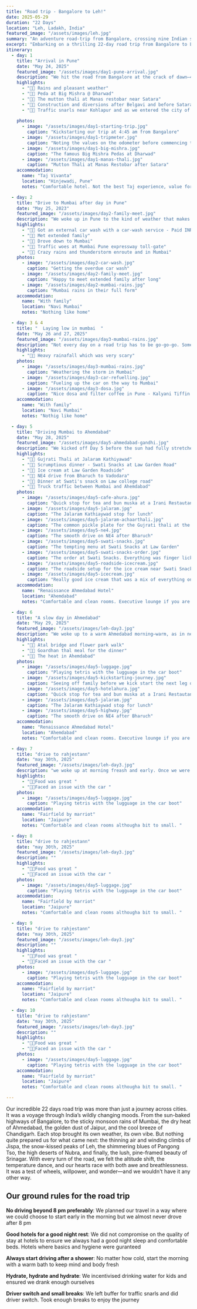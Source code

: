```yaml
---
title: "Road trip - Bangalore to Leh!"
date: 2025-05-29
duration: "22 Days"
location: "Leh, Ladakh, India"
featured_image: "/assets/images/leh.jpg"
summary: "An adventure road-trip from Bangalore, crossing nine Indian states and a stunning variety of landscapes—from lush forests to vast deserts. Experiencing the vibrant culture, flavors, and colors of India as you travel through bustling cities and serene countryside. The journey culminated in the majestic Himalayas, where turquoise lakes, ancient monasteries, and soaring passes led us to the tranquil beauty of Leh."
excerpt: "Embarking on a thrilling 22-day road trip from Bangalore to Leh, exploring India's diverse landscapes, cultures, and Himalayan wonders"
itinerary:
  - day: 1
    title: "Arrival in Pune"
    date: "May 24, 2025"
    featured_image: "/assets/images/day1-pune-arrival.jpg"
    description: "We hit the road from Bangalore at the crack of dawn—4:45 AM sharp! The skies were gentle, the breeze cool, and our spirits high. Our car was packed, playlists were ready, and the kids were snuggled in, half asleep and half excited. Our first stop? Breakfast at A2B in Sira after a couple of hours on the highway. The food filled our tummies, but let’s just say it didn’t make it to the highlight reel. With more miles to go, we cruised ahead to Dharwad and dropped by Big Mishra, famous for its legendary pedas. And oh—those soft, sweet bites were worth every calorie! We grabbed a quick snack too, but again, it was the pedas that stole the show. As we approached Kolhapur, traffic slowed us down. Cones, diversions, and roadwork popped up like surprise guests all the way from Belgavi to Satara. It felt like a zigzag obstacle course with a sprinkle of rain to keep things interesting. Hunger struck again just before sunset, and we stopped at Manas Restobar near Satara. Now this was a win! The mutton thali was pure magic, and the paya soup was the kind that warms your soul and makes your eyes roll back in delight. The last stretch into Pune tested our patience—25 km took nearly two hours thanks to the evening traffic madness. But as we finally rolled into the city, a quiet smile spread across our faces. Pune wasn’t just a stop on the map—it was where our story began. We were married here. Bought our first home here. And little Sara was born here. For the first time, we were back—as a family of four. And that made arriving in Pune feel like coming home, with the adventure just beginning."
    highlights:
      - "👍🏽 Rains and pleasant weather"
      - "👍🏽 Peda at Big Mishra @ Dharwad"
      - "👍🏽 The mutton thali at Manas restobar near Satara"
      - "👎🏽 Construction and diversions after Belgavi and before Satara"
      - "👎🏽 Traffic snarls near Kohlapur and as we entered the city of Pune"
      
    photos:
      - image: "/assets/images/day1-starting-trip.jpg"
        caption: "Kickstarting our trip at 4:45 am from Bangalore"
      - image: "/assets/images/day1-tripmeter.jpg"
        caption: "Noting the values on the odometer before commencing the trip"
      - image: "/assets/images/day1-big-mishra.jpg"
        caption: "The famous Big Mishra Pedas at Dharwad"
      - image: "/assets/images/day1-manas-thali.jpg"
        caption: "Mutton Thali at Manas Restobar after Satara"
    accommodation:
      name: "Taj Vivanta"
      location: "Hinjewadi, Pune"
      notes: "Comfortable hotel. Not the best Taj experience, value for money given a decent breakfast spread was included. It also worked well as it was closer to Pune exit for Mumbai travel"

  - day: 2
    title: "Drive to Mumbai after day in Pune"
    date: "May 25, 2023"
    featured_image: "/assets/images/day2-family-meet.jpg"
    description: "We woke up in Pune to the kind of weather that makes you want to sip chai and hum an old Bollywood tune. After a solid night’s rest, the day began slow and sweet—breakfast, banter, and a little drive around the old neighbourhoods that still held whispers of our past. Before hitting the highway, we made a quick pitstop at a car wash. After yesterday’s 14-hour drive, the car definitely deserved a bubble bath. The kids watched the giant brushes spin like a roller coaster ride for vehicles—it was oddly satisfying! Next, it was time for hugs and hellos as we met some relatives in Pune. Smiles, snacks, stories—short but sweet. By afternoon, we were back on the road, this time heading towards Mumbai. But of course, no road trip in India is complete without the infamous toll traffic. One particular toll plaza took 45 minutes to crawl through—cue the sighs, snacks, and singalongs inside the car. As we entered Mumbai, the skies put on a dramatic show. The city was soaking in pre-monsoon showers, and the rain came down like it had a story of its own. Windshield wipers danced, the smell of wet earth filled the air, and the city welcomed us with thunder, traffic, and twinkling lights. By evening, we reached another relative’s home—our cozy nest for the night. Wet shoes at the door, warm food on the table, and familiar faces all around. Day 2 wrapped up with tired smiles, rain-soaked clothes, and hearts full of warmth."
    highlights:
      - "👍🏽 Got an external car wash with a car-wash service - Paid INR 250"
      - "👍🏽 Met extended family"
      - "👍🏽 Drove down to Mumbai"
      - "👎🏽 Traffic woes at Mumbai Pune expressway toll-gate"
      - "👎🏽 Crazy rains and thunderstorm enroute and in Mumbai"
    photos:
      - image: "/assets/images/day2-car-wash.jpg"
        caption: "Getting the overdue car wash"
      - image: "/assets/images/day2-family-meet.jpg"
        caption: "Happy to meet extended family after long"
      - image: "/assets/images/day2-mumbai-rains.jpg"
        caption: "Mumbai rains in their full form"
    accommodation:
      name: "With family"
      location: "Navi Mumbai"
      notes: "Nothing like home"

  - day: 3 & 4
    title: "  Laying low in mumbai  "
    date: "May 26 and 27, 2025"
    featured_image: "/assets/images/day3-mumbai-rains.jpg"
    description: "Not every day on a road trip has to be go-go-go. Sometimes, the journey pauses—especially when the sky decides to throw a full-blown drama show! We spent two quiet days in Mumbai, staying snug at a relative’s home while the city braced for a red alert. Thunder boomed like a drumroll in the sky, and lightning flashed like someone was flicking the world's biggest light switch on and off. For those of us not used to Mumbai’s wild monsoon mood swings, it was… intense. Even the kids went from wide-eyed excitement to holding onto us during the loudest crackles of thunder. But inside the house, it was warm and cozy. We played card games, told old family stories, and watched the rain turn streets into little rivers. The break gave us time to rest, recharge, and just be with each other—no rush, no alarms, just the rhythm of the rain. Sometimes, the most memorable parts of a trip aren’t the places you see, but the unexpected pauses that help you slow down and soak it all in. Mumbai gave us one such pause—with extra thunder for effect."
    highlights:
      - "👎🏽 Heavy rainafall which was very scary"
    photos:
      - image: "/assets/images/day3-mumbai-rains.jpg"
        caption: "Weathering the storm in Mumbai"
      - image: "/assets/images/day3-car-refuelling.jpg"
        caption: "Fueling up the car on the way to Mumbai"
      - image: "/assets/images/day3-dosa.jpg"
        caption: "Nice dosa and filter coffee in Pune - Kalyani Tiffin Room"
    accommodation:
      name: "With family"
      location: "Navi Mumbai"
      notes: "Nothig like home"

  - day: 5
    title: "Driving Mumbai to Ahemdabad"
    date: "May 28, 2025"
    featured_image: "/assets/images/day5-ahmedabad-gandhi.jpg"
    description: "We kicked off Day 5 before the sun had fully stretched—5:40 AM, wheels rolling and sky still yawning. Leaving behind a rain-drenched Mumbai, we drove through sleepy roads and made our first tea break at Vasai around 7 AM. After a two-hour pause (because: kids, tea, and wandering legs), we were back on the road by 9. Our route for the day was a who’s who of Gujarat's roadways—Vasai, Vapi, Surat, Bharuch, Vadodara, and finally, Ahmedabad. Sounds exciting? Well… not all of it. The stretch till Vadodara was a truck-lover’s dream and a driver’s patience test. Heavy traffic, slow-moving convoys, and enough honking to make a city symphony. But just as we were wondering if this was our fate for the day, we switched from NH48 to NE4 near Bharuch—and oh, what a change! NE4 felt like someone hit the “fast-forward” button. Smooth roads, wide lanes, and a posted speed limit of 120 km/h—the kids called it our personal race track (minus the racing, of course). It sliced down our drive time and gave us a chance to breathe and enjoy the ride. We rejoined NH48/NE1 after Vadodara, which wasn’t an expressway but still gave us a pleasant, easy drive. The scenery opened up, traffic thinned, and the skies played nice. Our foodie breaks deserve a spotlight too. **Tea at Hotel Ahura (near Talasari)**: Famous for Irani food, we settled for chai and maska bun—a soft, buttery hug in bread form. Yum! Toilets? Usable, but could use some love. **Lunch at Jalaram Kathiyawad Hotel, just past Kamrej**, It looked a bit dim and uninviting, but don’t judge a thali by its lighting. The food was fresh, flavorful, and pure Gujarati goodness. Again, toilets were just okay, but functional. By 6:30 PM, after nearly 12 hours on the road, we rolled into Ahmedabad—tired, dusty, but satisfied. This leg of the journey was all about contrasts: slow trucks and zippy expressways, plain tea and rich thalis, and the joy of watching the landscape shift with every hour."
    highlights:
      - "👍🏽 Gujrati Thali at Jalaram Kathiyawad"
      - "👍🏽 Scrumptious dinner - Swati Snacks at Law Garden Road"
      - "👍🏽 Ice cream at Law Garden Roadside"
      - "👍🏽 NE4 drive from Bharuch to Vadodara"
      - "👍🏽 Dinner at Swati's snack on Law college road"
      - "👎🏽 Truck traffic between Mumbai and Ahemdabad"
    photos:
      - image: "/assets/images/day5-cafe-ahura.jpg"
        caption: "Quick stop for tea and bun muska at a Irani Restautant"
      - image: "/assets/images/day5-jalaram.jpg"
        caption: "The Jalaram Kathiaywad stop for lunch"
      - image: "/assets/images/day5-jalaram-achaarthali.jpg"
        caption: "The common pickle plate for the Gujrati thali at the Kathiyawad restaurant"
      - image: "/assets/images/day5-ne4.jpg"
        caption: "The smooth drive on NE4 after Bharuch"
      - image: "/assets/images/day5-swati-snacks.jpg"
        caption: "The tempting menu at Swati Snacks at Law Garden"
      - image: "/assets/images/day5-swati-snacks-order.jpg"
        caption: "The order at Swati Snacks. Everything was finger licking good."
      - image: "/assets/images/day5-roadside-icecream.jpg"
        caption: "The roadside setup for the ice cream near Swati Snacks at Law Garden"
      - image: "/assets/images/day5-icecream.jpg"
        caption: "Really good ice cream that was a mix of everything on the menu"
    accommodation:
      name: "Renaissance Ahmedabad Hotel"
      location: "Ahemdabad"
      notes: "Comfortable and clean rooms. Executive lounge if you are working. Some service from staff was great, other was just sub-par"

  - day: 6
    title: "A slow day in Ahmedabad"
    date: "May 29, 2025"
    featured_image: "/assets/images/leh-day3.jpg"
    description: "We woke up to a warm Ahmedabad morning—warm, as in nearly 40°C! So naturally, the only sensible thing to do was dive into the pool. From 9:30 to 10:30 AM, the kids splashed, the grown-ups floated, and the sun did its thing from above. A great way to kick off a hot day! Post-swim, we headed for breakfast. It was alright—nothing fancy—but let’s just say the French toast could’ve used a little more love (and cooking). The egg was a bit too raw for our liking, but we chalked it up to the adventure of travel food! By noon, the sun was on full blast. Stepping outside felt like walking into a giant hairdryer. So we found the perfect escape: a cool, dark movie theatre! We watched Lilo & Stitch, a heartwarming tale of Lilo, a Hawaiian girl, and Stitch, a mischievous alien she accidentally adopts. The kids were glued to the screen, and let’s be honest—so were we. There’s something magical about watching found-family stories while traveling with your own. As evening rolled in and the heat took a break, we ventured out to explore Atal Bridge and the Flower Garden by the riverfront. We entered through Gate 3, which had convenient multilevel parking right across—no circling around in frustration! The garden was bursting with color, and the Atal Bridge looked stunning against the evening sky. With the Sabarmati flowing below and a breeze finally in the air, it was the kind of outing that makes you forget the heat ever existed. Dinner took the crown though—Gordhan Thal, a traditional thali place. The food was phenomenal, a real celebration of Gujarati flavors. Each dish was a burst of taste, and we left the place grinning and stuffed. Back at the hotel, bellies full and feet tired, we fell asleep almost instantly. Day 6 in Ahmedabad was hot, sweet, and colorful—just like the city itself."
    highlights:
      - "👍🏽 Atal bridge and flower park walk"
      - "👍🏽 Goardhan thal meal for the dinner"
      - "👎🏽 The heat in Ahemdabad"
    photos:
      - image: "/assets/images/day5-luggage.jpg"
        caption: "Playing tetris with the lugguage in the car boot"
      - image: "/assets/images/day5-kickstarting-journey.jpg"
        caption: "Seeing off family before we kick start the next leg of the journey"
      - image: "/assets/images/day5-hotelahura.jpg"
        caption: "Quick stop for tea and bun muska at a Irani Restautant"
      - image: "/assets/images/day5-jalaram.jpg"
        caption: "The Jalaram Kathiaywad stop for lunch"
      - image: "/assets/images/day5-highway.jpg"
        caption: "The smooth drive on NE4 after Bharuch"
    accommodation:
      name: "Renaissance Ahmedabad Hotel" 
      location: "Ahemdabad"
      notes: "Comfortable and clean rooms. Executive lounge if you are working. Some service from staff was great, other was just sub-par"

  - day: 7
    title: "drive to rahjestann"
    date: "may 30th, 2025"
    featured_image: "/assets/images/leh-day3.jpg"
    description: "we woke up at morning freash and early. Once we were freshend-up we got into the car ready for the drive. We drove for about 4 hours before we stoped at a place called dhabalogy for lunch. Thefood was great and the innterior of the place was really good. The bathrooms were kind of weiord, espesialy the boys one but ovar all it was good. Once we started the car to countinu the journy, It gave an error saying low df. But we kept drivig. Then it said that it will stop the engine after 400km. We got teriffied and called the nearest serviece center and they said No matter what you do do not turn of the engien. And that is exactly what we did. The df tank had actualy not run out of df, it was just that the sensor was not able to sense the df. We first stopped at the service station, dropped the car and the took a taxi to the hotal. We were stayig at Fairfield marriot. Once we reached we had a light breakfast and went to sleep. "
    highlights:
      - "👍🏽Food was great "
      - "👎🏽Faced an issue with the car "
    photos:
      - image: "/assets/images/day5-luggage.jpg"
        caption: "Playing tetris with the lugguage in the car boot"
    accommodation:
      name: "Fairfield by marriot" 
      location: "Jaipure"
      notes: "Comfortable and clean rooms althougha bit to small. "

  - day: 8
    title: "drive to rahjestann"
    date: "may 30th, 2025"
    featured_image: "/assets/images/leh-day3.jpg"
    description: ""
    highlights:
      - "👍🏽Food was great "
      - "👎🏽Faced an issue with the car "
    photos:
      - image: "/assets/images/day5-luggage.jpg"
        caption: "Playing tetris with the lugguage in the car boot"
    accommodation:
      name: "Fairfield by marriot" 
      location: "Jaipure"
      notes: "Comfortable and clean rooms althougha bit to small. "

  - day: 9
    title: "drive to rahjestann"
    date: "may 30th, 2025"
    featured_image: "/assets/images/leh-day3.jpg"
    description: ""
    highlights:
      - "👍🏽Food was great "
      - "👎🏽Faced an issue with the car "
    photos:
      - image: "/assets/images/day5-luggage.jpg"
        caption: "Playing tetris with the lugguage in the car boot"
    accommodation:
      name: "Fairfield by marriot" 
      location: "Jaipure"
      notes: "Comfortable and clean rooms althougha bit to small. "

  - day: 10
    title: "drive to rahjestann"
    date: "may 30th, 2025"
    featured_image: "/assets/images/leh-day3.jpg"
    description: ""
    highlights:
      - "👍🏽Food was great "
      - "👎🏽Faced an issue with the car "
    photos:
      - image: "/assets/images/day5-luggage.jpg"
        caption: "Playing tetris with the lugguage in the car boot"
    accommodation:
      name: "Fairfield by marriot" 
      location: "Jaipure"
      notes: "Comfortable and clean rooms althougha bit to small. "

---
```


Our incredible 22 days road trip was more than just a journey across cities. It was a voyage through India’s wildly changing moods. From the sun-baked highways of Bangalore, to the sticky monsoon rains of Mumbai, the dry heat of Ahmedabad, the golden dust of Jaipur, and the cool breeze of Chandigarh. Each stop brought its own weather, its own vibe. But nothing quite prepared us for what came next: the thinning air and winding climbs of Jispa, the snow-kissed peaks of Leh, the shimmering blues of Pangong Tso, the high deserts of Nubra, and finally, the lush, pine-framed beauty of Srinagar. With every turn of the road, we felt the altitude shift, the temperature dance, and our hearts race with both awe and breathlessness. It was a test of wheels, willpower, and wonder—and we wouldn't have it any other way.

## Our ground rules for the road trip

**No driving beyond 8 pm preferably**: We planned our travel in a way where we could choose to start early in the morning but we almost never drove after 8 pm

**Good hotels for a good night rest**: We did not compromise on the quality of stay at hotels to ensure we always had a good night sleep and comfortable beds. Hotels where basics and hygiene were guranteed

**Always start driving after a shower**: No matter how cold, start the morning with a warm bath to keep mind and body fresh

**Hydrate, hydrate and hydrate**: We incentivised drinking water for kids and ensured we drank enough ourselves

**Driver switch and small breaks**: We left buffer for traffic snarls and did driver switch. Took enough breaks to enjoy the journey
